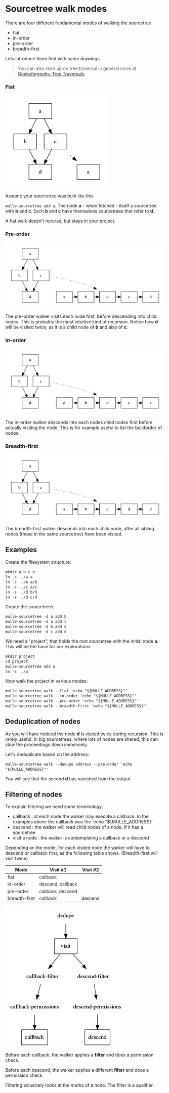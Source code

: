 # Sourcetree walk modes

There are four different fundamental modes of walking the sourcetree

* flat
* in-order
* pre-order
* breadth-first

Lets introduce them first with some drawings.

> You can also read up on tree traversal in
> general more at [Geeksforgeeks: Tree Traversals](https://www.geeksforgeeks.org/tree-traversals-inorder-preorder-and-postorder/).

### Flat


![Flat](walk-flat.png)

Assume your sourcetree was built like this

`mulle-sourcetree add a`. The node **a** - when fetched - itself a sourcetree with **b** and **c**. Each **b** and **c** have themselves sourcetrees that refer to **d**.

A flat walk doesn't recurse, but stays in your project.

### Pre-order

![Pre order](walk-pre-order.png)

The pre-order walker visits each node first, before descending into child nodes. This is probably
the most intuitive kind of recursion. Notice how **d** will be visited
twice, as it is a child node of **b** and also of **c**.

### In-order

![In order](walk-in-order.png)

The in-order walker descends into each nodes child nodes
first before actually visiting the node. This is for example useful to list the buildorder of nodes.


### Breadth-first

![Breadth first](walk-breadth-first.png)

The breadth-first walker descends into each child node, after all sibling nodes (those in the same sourcetree)
have been visited.


## Examples

Create the filesystem structure:

```
mkdir a b c d
ln -s ../a a
ln -s ../b a/b
ln -s ../c a/c
ln -s ../d b/d
ln -s ../d c/d
```

Create the sourcetrees:

```
mulle-sourcetree -d a add b
mulle-sourcetree -d a add c
mulle-sourcetree -d b add d
mulle-sourcetree -d c add d
```

We need a "project", that holds the root sourcetree with the initial node **a**. This will be the base for our explorations:

```
mkdir project
cd project
mulle-sourcetree add a
ln -s ../a
```


Now walk the project in various modes:


```
mulle-sourcetree walk --flat 'echo "${MULLE_ADDRESS}"'
mulle-sourcetree walk --in-order 'echo "${MULLE_ADDRESS}"'
mulle-sourcetree walk --pre-order 'echo "${MULLE_ADDRESS}"'
mulle-sourcetree walk --breadth-first 'echo "${MULLE_ADDRESS}"'
```

## Deduplication of nodes

As you will have noticed the node **d** is visited twice during recursion.
This is rarely useful. In big sourcetrees, where lots of nodes are shared,
this can slow the proceedings down immensely.

Let's deduplicate based on the address:

```
mulle-sourcetree walk --dedupe address --pre-order 'echo "${MULLE_ADDRESS}"'
```

You will see that the second **d** has vanished from the output.


## Filtering of nodes

To explain filtering we need some terminology.

* callback     : at each node the walker may execute a callback. In the examples above the callback was the 'echo "${MULLE_ADDRESS}'
* descend      : the walker will read child nodes of a node, if it has a sourcetree
* visit a node : the walker is contemplating a callback or a descend

Depending on the mode, for each visited node the walker will have to descend
or callback first, as the following table shows. (Breadth-first will visit
twice)

Mode           | Visit #1          | Visit #2
---------------|-------------------|-----------------
flat           | callback          |
in-order       | descend, callback |
pre-order      | callback, descend |
breadth-first  | callback          | descend


![Visit](visit.png)


Before each callback, the walker applies a **filter** and does a permission
check.

Before each descend, the walker applies a different **filter** and does a
permission check.

Filtering exlusively looks at the *marks* of a node. The filter is a
qualifier.

